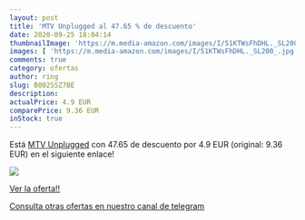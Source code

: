 ```yaml
---
layout: post
title: 'MTV Unplugged al 47.65 % de descuento'
date: 2020-09-25 18:04:14
thumbnailImage: 'https://m.media-amazon.com/images/I/51KTWsFhDHL._SL200_.jpg'
images: [ 'https://m.media-amazon.com/images/I/51KTWsFhDHL._SL200_.jpg' ]
comments: true
category: ofertas
author: ring
slug: B002SSZ7BE
description:
actualPrice: 4.9 EUR
comparePrice: 9.36 EUR
inStock: true
---
```


Está [MTV Unplugged](https://www.amazon.com/dp/B002SSZ7BE/?tag=redken08-20) con 47.65 de descuento por 4.9 EUR (original: 9.36 EUR) en el siguiente enlace!

[![](https://m.media-amazon.com/images/I/51KTWsFhDHL._SL200_.jpg)](https://www.amazon.com/dp/B002SSZ7BE/?tag=redken08-20)

[Ver la oferta!!](https://www.amazon.com/dp/B002SSZ7BE/?tag=redken08-20)

[Consulta otras ofertas en nuestro canal de telegram](https://t.me/s/ofertas25)
